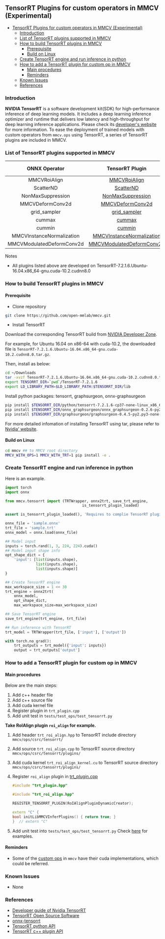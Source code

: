 ## TensorRT Plugins for custom operators in MMCV (Experimental)

<!-- TOC -->

- [TensorRT Plugins for custom operators in MMCV (Experimental)](#tensorrt-plugins-for-custom-operators-in-mmcv-experimental)
  - [Introduction](#introduction)
  - [List of TensorRT plugins supported in MMCV](#list-of-tensorrt-plugins-supported-in-mmcv)
  - [How to build TensorRT plugins in MMCV](#how-to-build-tensorrt-plugins-in-mmcv)
    - [Prerequisite](#prerequisite)
    - [Build on Linux](#build-on-linux)
  - [Create TensorRT engine and run inference in python](#create-tensorrt-engine-and-run-inference-in-python)
  - [How to add a TensorRT plugin for custom op in MMCV](#how-to-add-a-tensorrt-plugin-for-custom-op-in-mmcv)
    - [Main procedures](#main-procedures)
    - [Reminders](#reminders)
  - [Known Issues](#known-issues)
  - [References](#references)

<!-- TOC -->

### Introduction

**NVIDIA TensorRT** is a software development kit(SDK) for high-performance inference of deep learning models. It includes a deep learning inference optimizer and runtime that delivers low latency and high-throughput for deep learning inference applications. Please check its [developer's website](https://developer.nvidia.com/tensorrt) for more information.
To ease the deployment of trained models with custom operators from `mmcv.ops` using TensorRT, a series of TensorRT plugins are included in MMCV.

### List of TensorRT plugins supported in MMCV

|       ONNX Operator       |                                 TensorRT Plugin                                 | MMCV Releases |
| :-----------------------: | :-----------------------------------------------------------------------------: | :-----------: |
|       MMCVRoiAlign        |              [MMCVRoiAlign](./tensorrt_custom_ops.md#mmcvroialign)              |     1.2.6     |
|         ScatterND         |                 [ScatterND](./tensorrt_custom_ops.md#scatternd)                 |     1.2.6     |
|     NonMaxSuppression     |         [NonMaxSuppression](./tensorrt_custom_ops.md#nonmaxsuppression)         |     1.3.0     |
|     MMCVDeformConv2d      |          [MMCVDeformConv2d](./tensorrt_custom_ops.md#mmcvdeformconv2d)          |     1.3.0     |
|       grid_sampler        |              [grid_sampler](./tensorrt_custom_ops.md#grid-sampler)              |     1.3.1     |
|          cummax           |                    [cummax](./tensorrt_custom_ops.md#cummax)                    |     1.3.5     |
|          cummin           |                    [cummin](./tensorrt_custom_ops.md#cummin)                    |     1.3.5     |
| MMCVInstanceNormalization | [MMCVInstanceNormalization](./tensorrt_custom_ops.md#mmcvinstancenormalization) |     1.3.5     |
| MMCVModulatedDeformConv2d | [MMCVModulatedDeformConv2d](./tensorrt_custom_ops.md#mmcvmodulateddeformconv2d) |    master     |

Notes

- All plugins listed above are developed on TensorRT-7.2.1.6.Ubuntu-16.04.x86_64-gnu.cuda-10.2.cudnn8.0

### How to build TensorRT plugins in MMCV

#### Prerequisite

- Clone repository

```bash
git clone https://github.com/open-mmlab/mmcv.git
```

- Install TensorRT

Download the corresponding TensorRT build from [NVIDIA Developer Zone](https://developer.nvidia.com/nvidia-tensorrt-download).

For example, for Ubuntu 16.04 on x86-64 with cuda-10.2, the downloaded file is `TensorRT-7.2.1.6.Ubuntu-16.04.x86_64-gnu.cuda-10.2.cudnn8.0.tar.gz`.

Then, install as below:

```bash
cd ~/Downloads
tar -xvzf TensorRT-7.2.1.6.Ubuntu-16.04.x86_64-gnu.cuda-10.2.cudnn8.0.tar.gz
export TENSORRT_DIR=`pwd`/TensorRT-7.2.1.6
export LD_LIBRARY_PATH=$LD_LIBRARY_PATH:$TENSORRT_DIR/lib
```

Install python packages: tensorrt, graphsurgeon, onnx-graphsurgeon

```bash
pip install $TENSORRT_DIR/python/tensorrt-7.2.1.6-cp37-none-linux_x86_64.whl
pip install $TENSORRT_DIR/onnx_graphsurgeon/onnx_graphsurgeon-0.2.6-py2.py3-none-any.whl
pip install $TENSORRT_DIR/graphsurgeon/graphsurgeon-0.4.5-py2.py3-none-any.whl
```

For more detailed infomation of installing TensorRT using tar, please refer to [Nvidia' website](https://docs.nvidia.com/deeplearning/tensorrt/archives/tensorrt-721/install-guide/index.html#installing-tar).

#### Build on Linux

```bash
cd mmcv ## to MMCV root directory
MMCV_WITH_OPS=1 MMCV_WITH_TRT=1 pip install -e .
```

### Create TensorRT engine and run inference in python

Here is an example.

```python
import torch
import onnx

from mmcv.tensorrt import (TRTWrapper, onnx2trt, save_trt_engine,
                                   is_tensorrt_plugin_loaded)

assert is_tensorrt_plugin_loaded(), 'Requires to complie TensorRT plugins in mmcv'

onnx_file = 'sample.onnx'
trt_file = 'sample.trt'
onnx_model = onnx.load(onnx_file)

## Model input
inputs = torch.rand(1, 3, 224, 224).cuda()
## Model input shape info
opt_shape_dict = {
    'input': [list(inputs.shape),
              list(inputs.shape),
              list(inputs.shape)]
}

## Create TensorRT engine
max_workspace_size = 1 << 30
trt_engine = onnx2trt(
    onnx_model,
    opt_shape_dict,
    max_workspace_size=max_workspace_size)

## Save TensorRT engine
save_trt_engine(trt_engine, trt_file)

## Run inference with TensorRT
trt_model = TRTWrapper(trt_file, ['input'], ['output'])

with torch.no_grad():
    trt_outputs = trt_model({'input': inputs})
    output = trt_outputs['output']

```

### How to add a TensorRT plugin for custom op in MMCV

#### Main procedures

Below are the main steps:

1. Add c++ header file
2. Add c++ source file
3. Add cuda kernel file
4. Register plugin in `trt_plugin.cpp`
5. Add unit test in `tests/test_ops/test_tensorrt.py`

**Take RoIAlign plugin `roi_align` for example.**

1. Add header `trt_roi_align.hpp` to TensorRT include directory `mmcv/ops/csrc/tensorrt/`
2. Add source `trt_roi_align.cpp` to TensorRT source directory `mmcv/ops/csrc/tensorrt/plugins/`
3. Add cuda kernel `trt_roi_align_kernel.cu` to TensorRT source directory `mmcv/ops/csrc/tensorrt/plugins/`
4. Register `roi_align` plugin in [trt_plugin.cpp](https://github.com/open-mmlab/mmcv/blob/master/mmcv/ops/csrc/tensorrt/plugins/trt_plugin.cpp)

    ```c++
    #include "trt_plugin.hpp"

    #include "trt_roi_align.hpp"

    REGISTER_TENSORRT_PLUGIN(RoIAlignPluginDynamicCreator);

    extern "C" {
    bool initLibMMCVInferPlugins() { return true; }
    }  // extern "C"
    ```

5. Add unit test into `tests/test_ops/test_tensorrt.py`
   Check [here](https://github.com/open-mmlab/mmcv/blob/master/tests/test_ops/test_tensorrt.py) for examples.

#### Reminders

- Some of the [custom ops](https://mmcv.readthedocs.io/en/latest/ops.html) in `mmcv` have their cuda implementations, which could be referred.

### Known Issues

- None

### References

- [Developer guide of Nvidia TensorRT](https://docs.nvidia.com/deeplearning/tensorrt/developer-guide/index.html)
- [TensorRT Open Source Software](https://github.com/NVIDIA/TensorRT)
- [onnx-tensorrt](https://github.com/onnx/onnx-tensorrt)
- [TensorRT python API](https://docs.nvidia.com/deeplearning/tensorrt/api/python_api/index.html)
- [TensorRT c++ plugin API](https://docs.nvidia.com/deeplearning/tensorrt/api/c_api/classnvinfer1_1_1_i_plugin.html)
